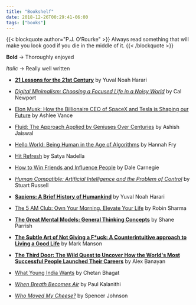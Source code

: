 ```yaml
---
title: "Bookshelf"
date: 2018-12-26T00:29:41-06:00
tags: ["books"]
---
```


{{< blockquote author="P.J. O’Rourke" >}}
Always read something that will make you look good if you die in the middle of it.
{{< /blockquote >}}

**Bold** -> Thoroughly enjoyed

*Italic* -> Really well written

* [**21 Lessons for the 21st Century**](https://www.goodreads.com/book/show/38820046-21-lessons-for-the-21st-century?from_search=true&from_srp=true&qid=CzNjcdJqOe&rank=1) by Yuval Noah Harari

* [*Digital Minimalism: Choosing a Focused Life in a Noisy World*](https://www.goodreads.com/book/show/40672036-digital-minimalism?from_search=true&from_srp=true&qid=nBh8VbUviA&rank=1) by Cal Newport

* [Elon Musk: How the Billionaire CEO of SpaceX and Tesla is Shaping our Future](https://www.goodreads.com/book/show/25563103-elon-musk?ac=1&from_search=true&qid=BQasepZe3F&rank=1) by Ashlee Vance 

* [Fluid: The Approach Applied by Geniuses Over Centuries](https://www.goodreads.com/book/show/41815475-fluid?from_search=true&from_srp=true&qid=Qjbc9bnYGq&rank=1) by Ashish Jaiswal 

* [Hello World: Being Human in the Age of Algorithms](https://www.goodreads.com/book/show/38212157-hello-world?from_search=true&from_srp=true&qid=B24IJ6DZNY&rank=1) by Hannah Fry
 
* [Hit Refresh](https://www.goodreads.com/book/show/30835567-hit-refresh?from_search=true&from_srp=true&qid=iUVYAnUZ3S&rank=1) by Satya Nadella

* [How to Win Friends and Influence People](https://www.goodreads.com/book/show/4865.How_to_Win_Friends_and_Influence_People?from_search=true&from_srp=true&qid=r0gyfAtilU&rank=1) by Dale Carnegie 

* [*Human Compatible: Artificial Intelligence and the Problem of Control*](https://www.goodreads.com/book/show/44767248-human-compatible?from_search=true&from_srp=true&qid=nvxj26sDkF&rank=1) by Stuart Russell

* [**Sapiens: A Brief History of Humankind**](https://www.goodreads.com/book/show/23692271-sapiens?from_search=true&from_srp=true&qid=N72ZGKEg8d&rank=1) by Yuval Noah Harari

* [The 5 AM Club: Own Your Morning. Elevate Your Life](https://www.goodreads.com/book/show/37502596-the-5-am-club?from_search=true&from_srp=true&qid=96jW6MDbBf&rank=3) by Robin Sharma

* [**The Great Mental Models: General Thinking Concepts**](https://www.goodreads.com/book/show/44245196-the-great-mental-models?from_search=true&from_srp=true&qid=6fk5qNYlXt&rank=1) by Shane Parrish

* [**The Subtle Art of Not Giving a F*uck: A Counterintuitive approach to Living a Good Life**](https://www.goodreads.com/book/show/39288400-the-subtle-art-of-not-giving-a-f-uck?from_search=true&from_srp=true&qid=iL25SIv3XV&rank=1) by Mark Manson

* [**The Third Door: The Wild Quest to Uncover How the World's Most Successful People Launched Their Careers**](https://www.goodreads.com/book/show/36739769-the-third-door?from_search=true&from_srp=true&qid=4gecFqxNlU&rank=3) by Alex Banayan

* [What Young India Wants](https://www.goodreads.com/book/show/15743828-what-young-india-wants?from_search=true&from_srp=true&qid=yTtIwecix6&rank=1) by Chetan Bhagat

* [*When Breath Becomes Air*](https://www.goodreads.com/book/show/25899336-when-breath-becomes-air?from_search=true&from_srp=true&qid=XB6WzqXD0Q&rank=1) by Paul Kalanithi

* [*Who Moved My Cheese?*](https://www.goodreads.com/book/show/4894.Who_Moved_My_Cheese_?from_search=true&from_srp=true&qid=gkqEkbCXk6&rank=1) by Spencer Johnson
